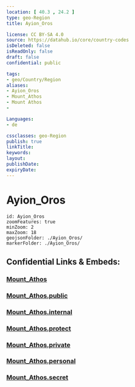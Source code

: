 ```yaml
---
location: [ 40.3 , 24.2 ] 
type: geo-Region
title: Ayion_Oros

license: CC BY-SA 4.0
source: https://datahub.io/core/country-codes
isDeleted: false
isReadOnly: false
draft: false
confidential: public

tags:
- geo/Country/Region
aliases:
- Ayion_Oros
- Mount_Athos
- Mount Athos
- 

Languages:
- de

cssclasses: geo-Region
publish: true
linkTitle: 
keywords: 
layout: 
publishDate: 
expiryDate: 
---
```


# Ayion_Oros

```leaflet
id: Ayion_Oros
zoomFeatures: true 
minZoom: 2 
maxZoom: 18
geojsonFolder: ./Ayion_Oros/
markerFolder: ./Ayion_Oros/
```


## Confidential Links & Embeds: 

### [Mount_Athos](/_Standards/Earth/Continent/Europe/Europe~South/Greece/Regions-Greek/Mount_Athos.md) 

### [Mount_Athos.public](/_public/Earth/Continent/Europe/Europe~South/Greece/Regions-Greek/Mount_Athos.public.md) 

### [Mount_Athos.internal](/_internal/Earth/Continent/Europe/Europe~South/Greece/Regions-Greek/Mount_Athos.internal.md) 

### [Mount_Athos.protect](/_protect/Earth/Continent/Europe/Europe~South/Greece/Regions-Greek/Mount_Athos.protect.md) 

### [Mount_Athos.private](/_private/Earth/Continent/Europe/Europe~South/Greece/Regions-Greek/Mount_Athos.private.md) 

### [Mount_Athos.personal](/_personal/Earth/Continent/Europe/Europe~South/Greece/Regions-Greek/Mount_Athos.personal.md) 

### [Mount_Athos.secret](/_secret/Earth/Continent/Europe/Europe~South/Greece/Regions-Greek/Mount_Athos.secret.md)


